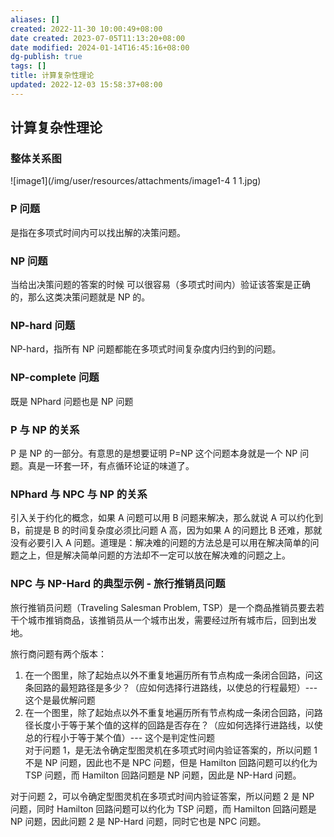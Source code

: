 ```yaml
---
aliases: []
created: 2022-11-30 10:00:49+08:00
date created: 2023-07-05T11:13:20+08:00
date modified: 2024-01-14T16:45:16+08:00
dg-publish: true
tags: []
title: 计算复杂性理论
updated: 2022-12-03 15:58:37+08:00
---
```


## 计算复杂性理论
### 整体关系图
![image1](/img/user/resources/attachments/image1-4 1 1.jpg)
### P 问题
是指在多项式时间内可以找出解的决策问题。
### NP 问题
当给出决策问题的答案的时候 可以很容易（多项式时间内）验证该答案是正确的，那么这类决策问题就是 NP 的。
### NP-hard 问题
NP-hard，指所有 NP 问题都能在多项式时间复杂度内归约到的问题。
### NP-complete 问题
既是 NPhard 问题也是 NP 问题
### P 与 NP 的关系
P 是 NP 的一部分。有意思的是想要证明 P=NP 这个问题本身就是一个 NP 问题。真是一环套一环，有点循环论证的味道了。
### NPhard 与 NPC 与 NP 的关系
引入关于约化的概念，如果 A 问题可以用 B 问题来解决，那么就说 A 可以约化到 B，前提是 B 的时间复杂度必须比问题 A 高，因为如果 A 的问题比 B 还难，那就没有必要引入 A 问题。道理是：解决难的问题的方法总是可以用在解决简单的问题之上，但是解决简单问题的方法却不一定可以放在解决难的问题之上。
### NPC 与 NP-Hard 的典型示例 - 旅行推销员问题
旅行推销员问题（Traveling Salesman Problem, TSP）是一个商品推销员要去若干个城市推销商品，该推销员从一个城市出发，需要经过所有城市后，回到出发地。

旅行商问题有两个版本：
1.  在一个图里，除了起始点以外不重复地遍历所有节点构成一条闭合回路，问这条回路的最短路径是多少？（应如何选择行进路线，以使总的行程最短）--- 这个是最优解问题
2.  在一个图里，除了起始点以外不重复地遍历所有节点构成一条闭合回路，问路径长度小于等于某个值的这样的回路是否存在？（应如何选择行进路线，以使总的行程小于等于某个值）--- 这个是判定性问题  
对于问题 1，是无法令确定型图灵机在多项式时间内验证答案的，所以问题 1 不是 NP 问题，因此也不是 NPC 问题，但是 Hamilton 回路问题可以约化为 TSP 问题，而 Hamilton 回路问题是 NP 问题，因此是 NP-Hard 问题。

对于问题 2，可以令确定型图灵机在多项式时间内验证答案，所以问题 2 是 NP 问题，同时 Hamilton 回路问题可以约化为 TSP 问题，而 Hamilton 回路问题是 NP 问题，因此问题 2 是 NP-Hard 问题，同时它也是 NPC 问题。